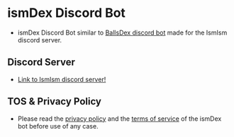 # ismDex Discord Bot
- ismDex Discord Bot similar to [BallsDex discord bot](https://discord.com/application-directory/999736048596816014) made for the IsmIsm discord server.
## Discord Server
- [Link to IsmIsm discord server!](https://discord.gg/uvWgCGBkAS)
## TOS & Privacy Policy
- Please read the [privacy policy](https://github.com/rayaso-0/ismDex/blob/main/PRIVACYPOLICY.md) and the [terms of service](https://github.com/rayaso-0/ismDex/blob/main/TERMS-OF-SERVICE.md) of the ismDex bot before use of any case. 
